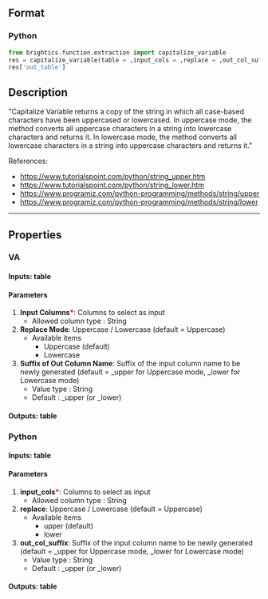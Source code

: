 ## Format
### Python
```python
from brightics.function.extraction import capitalize_variable
res = capitalize_variable(table = ,input_cols = ,replace = ,out_col_suffix = )
res['out_table']
```

## Description
"Capitalize Variable returns a copy of the string in which all case-based characters have been uppercased or lowercased. In uppercase mode, the method converts all uppercase characters in a string into lowercase characters and returns it. In lowercase mode, the method converts all lowercase characters in a string into uppercase characters and returns it."

References:
+ <https://www.tutorialspoint.com/python/string_upper.htm>
+ <https://www.tutorialspoint.com/python/string_lower.htm>
+ <https://www.programiz.com/python-programming/methods/string/upper>
+ <https://www.programiz.com/python-programming/methods/string/lower>

---

## Properties
### VA
#### Inputs: table

#### Parameters
1. **Input Columns**<b style="color:red">*</b>: Columns to select as input
   - Allowed column type : String
2. **Replace Mode**: Uppercase / Lowercase (default = Uppercase)
   - Available items
      - Uppercase (default)
      - Lowercase 
3. **Suffix of Out Column Name**: Suffix of the input column name to be newly generated (default = _upper for Uppercase mode, _lower for Lowercase mode)
   - Value type : String
   - Default : _upper (or _lower)

#### Outputs: table

### Python
#### Inputs: table

#### Parameters
1. **input_cols**<b style="color:red">*</b>: Columns to select as input
   - Allowed column type : String
2. **replace**: Uppercase / Lowercase (default = Uppercase)
   - Available items
      - upper (default)
      - lower
3. **out_col_suffix**: Suffix of the input column name to be newly generated (default = _upper for Uppercase mode, _lower for Lowercase mode)
   - Value type : String
   - Default : _upper (or _lower)

#### Outputs: table

